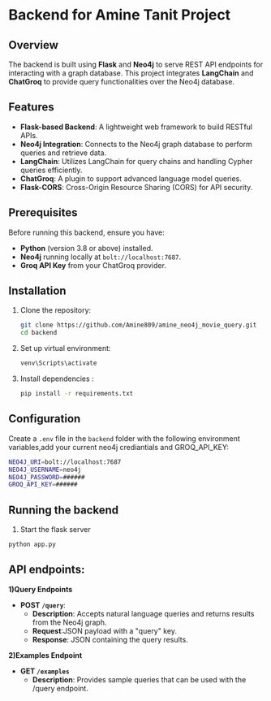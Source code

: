 # Backend for Amine Tanit Project

## Overview
The backend is built using **Flask** and **Neo4j** to serve REST API endpoints for interacting with a graph database. This project integrates **LangChain** and **ChatGroq** to provide query functionalities over the Neo4j database.

## Features
- **Flask-based Backend**: A lightweight web framework to build RESTful APIs.
- **Neo4j Integration**: Connects to the Neo4j graph database to perform queries and retrieve data.
- **LangChain**: Utilizes LangChain for query chains and handling Cypher queries efficiently.
- **ChatGroq**: A plugin to support advanced language model queries.
- **Flask-CORS**: Cross-Origin Resource Sharing (CORS) for API security.

## Prerequisites
Before running this backend, ensure you have:
- **Python** (version 3.8 or above) installed.
- **Neo4j** running locally at `bolt://localhost:7687`.
- **Groq API Key** from your ChatGroq provider.

## Installation
1. Clone the repository:
   ```bash
   git clone https://github.com/Amine809/amine_neo4j_movie_query.git
   cd backend
   ```
2. Set up virtual environment:
   ```bash
   venv\Scripts\activate
   ```
3. Install dependencies :
   ```bash
   pip install -r requirements.txt

   ```
## Configuration
Create a `.env` file in the `backend` folder with the following environment variables,add your current neo4j crediantials and GROQ_API_KEY:
```bash
NEO4J_URI=bolt://localhost:7687
NEO4J_USERNAME=neo4j
NEO4J_PASSWORD=######
GROQ_API_KEY=######
```
## Running the backend
1. Start the flask server
```bash
python app.py
```
## API endpoints:
**1)Query Endpoints**
- **POST `/query`**: 
  - **Description**: Accepts natural language queries and returns results from the Neo4j graph.
  - **Request**:JSON payload with a "query" key.
  - **Response**: JSON containing the query results.
    
**2)Examples Endpoint**
- **GET `/examples`**
  - **Description**: Provides sample queries that can be used with the /query endpoint.
